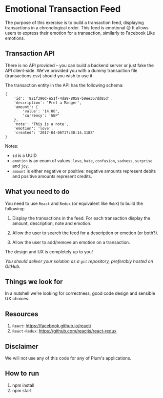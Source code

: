 Emotional Transaction Feed
==========================

The purpose of this exercise is to build a transaction feed, displaying transactions in
a chronological order. This feed is emotional 😍 It allows users to express their emotion
for a transaction, similarly to Facebook Like emotions.

Transaction API
---------------

There is no API provided – you can build a backend server or just fake the API client-side.
We've provided you with a dummy transaction file (transactions.csv) should you wish to use it.

The transaction entity in the API has the following schema:

```
{
    'id': '921f390d-e51f-4da9-8058-b9ee367dd85d',
    'description': 'Pret a Manger',
    'amount': {
        'value': '14.00',
        'currency': 'GBP'
    },
    'note': 'This is a note',
    'emotion': 'love',
    'created': '2017-04-06T17:30:14.318Z'
}
```

Notes:
  * `id` is a UUID
  * `emotion` is an enum of values: `love`, `hate`, `confusion`, `sadness`, `surprise` and `joy`.
  * `amount` is either negative or positive: negative amounts represent debits and positive amounts represent credits.

What you need to do
-------------------

You need to use `React` and `Redux` (or equivalent like `MobX`) to build the following:

1. Display the transactions in the feed. For each transaction display the amount, description,
note and emotion.

2. Allow the user to search the feed for a description or emotion (or both?).

3. Allow the user to add/remove an emotion on a transaction.

The design and UX is completely up to you!

*You should deliver your solution as a `git` repository, preferably hosted on GitHub.*

Things we look for
------------------

In a nutshell we're looking for correctness, good code design and sensible UX choices.

Resources
---------

1. `React`: https://facebook.github.io/react/
2. `React-Redux`: https://github.com/reactjs/react-redux

Disclaimer
----------

We will not use any of this code for any of Plum's applications.

How to run
----------
1) npm install
2) npm start